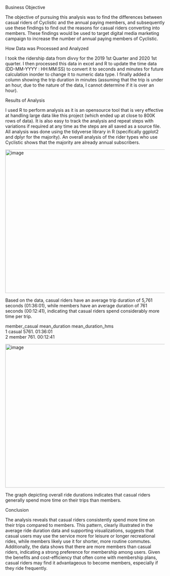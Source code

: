 Business Objective

The objective of pursuing this analysis was to find the differences between casual riders of Cyclistic and the annual paying members, and subsequently use these findings to find out the reasons for casual riders converting into members. These findings would be used to target digital media marketing campaign to increase the number of annual paying members of Cyclistic.


How Data was Processed and Analyzed

I took the ridership data from divvy for the 2019 1st Quarter and 2020 1st quarter. I then processed this data in excel and R to update the time data (DD-MM-YYYY : HH:MM:SS) to convert it to seconds and minutes for future calculation inorder to change it to numeric data type.  I finally added a column showing the trip duration in minutes (assuming that the trip is under an hour, due to the nature of the data, I cannot determine if it is over an hour).

Results of Analysis

I used R to perform analysis as it is an opensource tool that is very effective at handling large data like this project (which ended up at close to 800K rows of data).
It is also easy to track the analysis and repeat steps with variations if required at any time as the steps are all saved as a source file.
All analysis was done using the tidyverse library in R (specifically ggplot2 and dplyr for the majority).
An overall analysis of the rider types who use Cyclistic shows that the majority are already annual subscribers. 

<img width="613" height="454" alt="image" src="https://github.com/user-attachments/assets/fd61071f-66e5-4f47-b9d8-2c1b969969e8" />

Based on the data, casual riders have an average trip duration of 5,761 seconds (01:36:01), while members have an average duration of 761 seconds (00:12:41), indicating that casual riders spend considerably more time per trip.

member_casual mean_duration mean_duration_hms
  <chr>                 <dbl> <chr>            
1 casual                5761. 01:36:01         
2 member                 761. 00:12:41 


<img width="613" height="454" alt="image" src="https://github.com/user-attachments/assets/7f96e67c-fa52-446c-9d3c-cb330df6e972" />

The graph depicting overall ride durations indicates that casual riders generally spend more time on their trips than members.



Conclusion

The analysis reveals that casual riders consistently spend more time on their trips compared to members. This pattern, clearly illustrated in the average ride duration data and supporting visualizations, suggests that casual users may use the service more for leisure or longer recreational rides, while members likely use it for shorter, more routine commutes. Additionally, the data shows that there are more members than casual riders, indicating a strong preference for membership among users. Given the benefits and cost-efficiency that often come with membership plans, casual riders may find it advantageous to become members, especially if they ride frequently.
